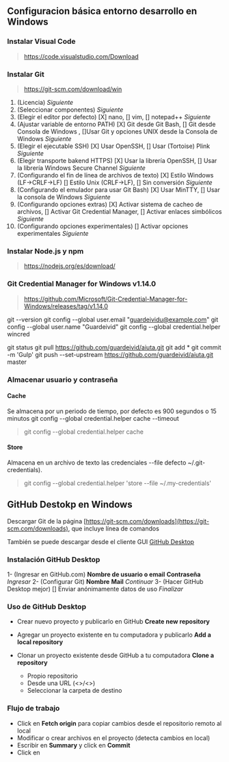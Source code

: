 ## Configuracion básica entorno desarrollo en Windows

### Instalar Visual Code

> https://code.visualstudio.com/Download

### Instalar Git

> https://git-scm.com/download/win

1. (Licencia) *Siguiente*
2. (Seleccionar componentes) *Siguiente*
3. (Elegir el editor por defecto) [X] nano, [] vim, [] notepad++ *Siguiente*
4. (Ajustar variable de entorno PATH) [X] Git desde Git Bash, [] Git desde Consola de Windows , []Usar Git y opciones UNIX desde la Consola de Windows  *Siguiente*
5. (Elegir el ejecutable SSH) [X] Usar OpenSSH, [] Usar (Tortoise) Plink  *Siguiente*
6. (Elegir transporte bakend HTTPS) [X] Usar la librería OpenSSH, [] Usar la librería Windows Secure Channel *Siguiente*
7. (Configurando el fin de línea de archivos de texto) [X] Estilo Windows (LF->CRLF->LF) [] Estilo Unix (CRLF->LF), [] Sin conversión *Siguiente*
8. (Configurando el emulador para usar Git Bash) [X] Usar MinTTY, [] Usar la consola de Windows *Siguiente*
9. (Configurando opciones extras) [X] Activar sistema de cacheo de archivos, [] Activar Git Credential Manager, [] Activar enlaces simbólicos *Siguiente*
10. (Configurando opciones experimentales) [] Activar opciones experimentales *Siguiente*

### Instalar Node.js y npm

> https://nodejs.org/es/download/


### Git Credential Manager for Windows v1.14.0

> https://github.com/Microsoft/Git-Credential-Manager-for-Windows/releases/tag/v1.14.0


git --version
git config --global user.email "guardeividu@example.com"
git config --global user.name "Guardeivid"
git config --global credential.helper wincred

git status
git pull https://github.com/guardeivid/aiuta.git
git add *
git commit -m 'Gulp'
git push --set-upstream https://github.com/guardeivid/aiuta.git master

### Almacenar usuario y contraseña

#### Cache
Se almacena por un periodo de tiempo, por defecto es 900 segundos o 15 minutos
git config --global credential.helper cache --timeout <seconds>
> git config --global credential.helper cache

#### Store
Almacena en un archivo de texto las credenciales
--file <path> defecto ~/.git-credentials).
> git config --global credential.helper 'store --file ~/.my-credentials'



## GitHub Destokp en Windows

Descargar Git de la página [https://git-scm.com/downloads](https://git-scm.com/downloads), que incluye línea de comandos

También se puede descargar desde el cliente GUI [GitHub Desktop](http://windows.github.com)


### Instalación GitHub Desktop

1- (Ingresar en GitHub.com) **Nombre de usuario o email** **Contraseña** *Ingresar*
2- (Configurar Git) **Nombre**  **Mail** *Continuar*
3- (Hacer GitHub Desktop mejor) [] Enviar anónimamente datos de uso *Finalizar*

### Uso de GitHub Desktop

* Crear nuevo proyecto y publicarlo en GitHub **Create new repository**
* Agregar un proyecto existente en tu computadora y publicarlo **Add a local repository**
* Clonar un proyecto existente desde GitHub a tu computadora **Clone a repository**
  
  * Propio repositorio
  * Desde una URL (<<username>>/<<repository>>)
  
  - Seleccionar la carpeta de destino
  
### Flujo de trabajo

* Click en **Fetch origin** para copiar cambios desde el repositorio remoto al local
* Modificar o crear archivos en el proyecto (detecta cambios en local)
* Escribir en **Summary** y click en **Commit**
* Click en 